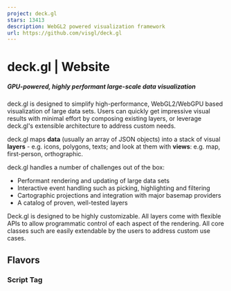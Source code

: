 ```yaml
---
project: deck.gl
stars: 13413
description: WebGL2 powered visualization framework
url: https://github.com/visgl/deck.gl
---
```


deck.gl | Website
=================

##### GPU-powered, highly performant large-scale data visualization

deck.gl is designed to simplify high-performance, WebGL2/WebGPU based visualization of large data sets. Users can quickly get impressive visual results with minimal effort by composing existing layers, or leverage deck.gl's extensible architecture to address custom needs.

deck.gl maps **data** (usually an array of JSON objects) into a stack of visual **layers** - e.g. icons, polygons, texts; and look at them with **views**: e.g. map, first-person, orthographic.

deck.gl handles a number of challenges out of the box:

-   Performant rendering and updating of large data sets
-   Interactive event handling such as picking, highlighting and filtering
-   Cartographic projections and integration with major basemap providers
-   A catalog of proven, well-tested layers

Deck.gl is designed to be highly customizable. All layers come with flexible APIs to allow programmatic control of each aspect of the rendering. All core classes such are easily extendable by the users to address custom use cases.

Flavors
-------

### Script Tag

<script src\="https://unpkg.com/deck.gl@latest/dist.min.js"\></script\>

-   Get started
-   Full examples

### NPM Module

npm install deck.gl

#### Pure JS

-   Get started
-   Full examples

#### React

-   Get started
-   Full examples

### Python

pip install pydeck

-   Get started
-   Examples

### Third-Party Goodies

-   deckgl-typings (Typescript)
-   mapdeck (R)
-   vega-deck.gl (Vega)
-   earthengine-layers (Google Earth Engine)
-   deck.gl-native (C++)
-   deck.gl-raster (Computation on rasters)

Learning Resources
------------------

-   API documentation for the latest release
-   Website demos with links to source
-   Interactive playground
-   deck.gl Codepen demos
-   deck.gl Observable demos
-   vis.gl Medium blog
-   deck.gl Slack workspace

Contributing
------------

deck.gl is part of vis.gl, an OpenJS Foundation project. Read the contribution guidelines if you are interested in contributing.

Attributions
------------

#### Data sources

Data sources are listed in each example.

#### The deck.gl project is supported by
